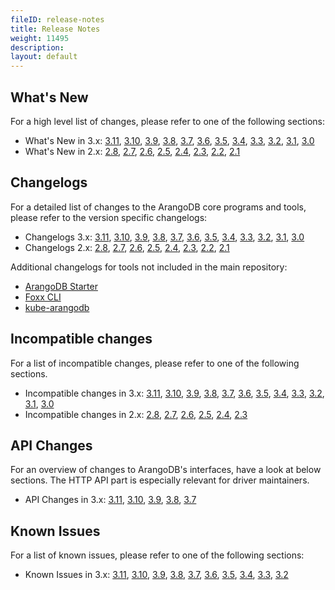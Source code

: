 ```yaml
---
fileID: release-notes
title: Release Notes
weight: 11495
description: 
layout: default
---
```

## What's New

For a high level list of changes, please refer to one of the following sections:

- What's New in 3.x:
  [3.11](version-3.11/release-notes-new-features311),
  [3.10](version-3.10/release-notes-new-features310),
  [3.9](version-3.9/release-notes-new-features39),
  [3.8](version-3.8/release-notes-new-features38),
  [3.7](version-3.7/release-notes-new-features37),
  [3.6](version-3.6/release-notes-new-features36),
  [3.5](version-3.5/release-notes-new-features35),
  [3.4](version-3.4/release-notes-new-features34),
  [3.3](version-3.3/release-notes-new-features33),
  [3.2](version-3.2/release-notes-new-features32),
  [3.1](version-3.1/release-notes-new-features31),
  [3.0](version-3.0/release-notes-new-features30)
- What's New in 2.x:
  [2.8](version-2.8/release-notes-new-features28),
  [2.7](version-2.7/release-notes-new-features27),
  [2.6](version-2.6/release-notes-new-features26),
  [2.5](version-2.5/release-notes-new-features25),
  [2.4](version-2.4/release-notes-new-features24),
  [2.3](version-2.3/release-notes-new-features23),
  [2.2](version-2.2/release-notes-new-features22),
  [2.1](version-2.1/release-notes-new-features21)

## Changelogs

For a detailed list of changes to the ArangoDB core programs and tools,
please refer to the version specific changelogs:

- Changelogs 3.x:
  [3.11](https://raw.githubusercontent.com/arangodb/arangodb/3.11/CHANGELOG),
  [3.10](https://raw.githubusercontent.com/arangodb/arangodb/3.10/CHANGELOG),
  [3.9](https://raw.githubusercontent.com/arangodb/arangodb/3.9/CHANGELOG),
  [3.8](https://raw.githubusercontent.com/arangodb/arangodb/3.8/CHANGELOG),
  [3.7](https://raw.githubusercontent.com/arangodb/arangodb/3.7/CHANGELOG),
  [3.6](https://raw.githubusercontent.com/arangodb/arangodb/3.6/CHANGELOG),
  [3.5](https://raw.githubusercontent.com/arangodb/arangodb/3.5/CHANGELOG),
  [3.4](https://raw.githubusercontent.com/arangodb/arangodb/3.4/CHANGELOG),
  [3.3](https://raw.githubusercontent.com/arangodb/arangodb/3.3/CHANGELOG),
  [3.2](https://raw.githubusercontent.com/arangodb/arangodb/3.2/CHANGELOG),
  [3.1](https://raw.githubusercontent.com/arangodb/arangodb/3.1/CHANGELOG),
  [3.0](https://raw.githubusercontent.com/arangodb/arangodb/3.0/CHANGELOG)
- Changelogs 2.x:
  [2.8](https://raw.githubusercontent.com/arangodb/arangodb/2.8/CHANGELOG),
  [2.7](https://raw.githubusercontent.com/arangodb/arangodb/2.7/CHANGELOG),
  [2.6](https://raw.githubusercontent.com/arangodb/arangodb/2.6/CHANGELOG),
  [2.5](https://raw.githubusercontent.com/arangodb/arangodb/2.5/CHANGELOG),
  [2.4](https://raw.githubusercontent.com/arangodb/arangodb/2.4/CHANGELOG),
  [2.3](https://raw.githubusercontent.com/arangodb/arangodb/2.3/CHANGELOG),
  [2.2](https://raw.githubusercontent.com/arangodb/arangodb/2.2/CHANGELOG),
  [2.1](https://raw.githubusercontent.com/arangodb/arangodb/2.1/CHANGELOG)

Additional changelogs for tools not included in the main repository:

- [ArangoDB Starter](https://github.com/arangodb-helper/arangodb/blob/master/CHANGELOG.md)
- [Foxx CLI](https://github.com/arangodb/foxx-cli/blob/main/CHANGELOG.md)
- [kube-arangodb](https://github.com/arangodb/kube-arangodb/blob/master/CHANGELOG.md)

## Incompatible changes

For a list of incompatible changes, please refer to one of the following sections.

- Incompatible changes in 3.x:
  [3.11](version-3.11/release-notes-upgrading-changes311),
  [3.10](version-3.10/release-notes-upgrading-changes310),
  [3.9](version-3.9/release-notes-upgrading-changes39),
  [3.8](version-3.8/release-notes-upgrading-changes38),
  [3.7](version-3.7/release-notes-upgrading-changes37),
  [3.6](version-3.6/release-notes-upgrading-changes36),
  [3.5](version-3.5/release-notes-upgrading-changes35),
  [3.4](version-3.4/release-notes-upgrading-changes34),
  [3.3](version-3.3/release-notes-upgrading-changes33),
  [3.2](version-3.2/release-notes-upgrading-changes32),
  [3.1](version-3.1/release-notes-upgrading-changes31),
  [3.0](version-3.0/release-notes-upgrading-changes30)
- Incompatible changes in 2.x:
  [2.8](version-2.8/release-notes-upgrading-changes28),
  [2.7](version-2.7/release-notes-upgrading-changes27),
  [2.6](version-2.6/release-notes-upgrading-changes26),
  [2.5](version-2.5/release-notes-upgrading-changes25),
  [2.4](version-2.4/release-notes-upgrading-changes24),
  [2.3](version-2.3/release-notes-upgrading-changes23)

## API Changes

For an overview of changes to ArangoDB's interfaces, have a look at below
sections. The HTTP API part is especially relevant for driver maintainers.

- API Changes in 3.x:
  [3.11](version-3.11/release-notes-api-changes311),
  [3.10](version-3.10/release-notes-api-changes310),
  [3.9](version-3.9/release-notes-api-changes39),
  [3.8](version-3.8/release-notes-api-changes38),
  [3.7](version-3.7/release-notes-api-changes37)

## Known Issues

For a list of known issues, please refer to one of the following sections:

- Known Issues in 3.x:
  [3.11](version-3.11/release-notes-known-issues311),
  [3.10](version-3.10/release-notes-known-issues310),
  [3.9](version-3.9/release-notes-known-issues39),
  [3.8](version-3.8/release-notes-known-issues38),
  [3.7](version-3.7/release-notes-known-issues37),
  [3.6](version-3.6/release-notes-known-issues36),
  [3.5](version-3.5/release-notes-known-issues35),
  [3.4](version-3.4/release-notes-known-issues34),
  [3.3](version-3.3/release-notes-known-issues33),
  [3.2](version-3.2/release-notes-known-issues32)
